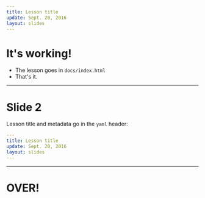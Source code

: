 ```yaml
---
title: Lesson title
update: Sept. 20, 2016
layout: slides
---
```


# It's working!

- The lesson goes in `docs/index.html`
- That's it.

---

# Slide 2

Lesson title and metadata go in the `yaml` header:

~~~ yaml
---
title: Lesson title
update: Sept. 20, 2016
layout: slides
---
~~~

---

# OVER!
